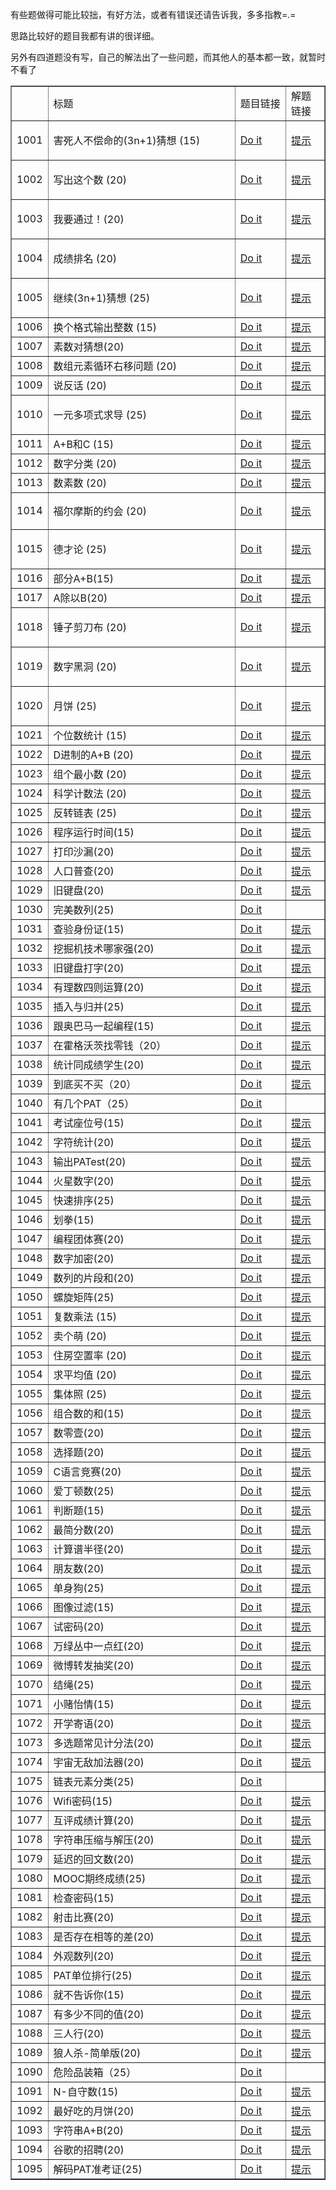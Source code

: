 <article class="baidu_pl">
        <!--python安装手册开始-->
                <!--python安装手册结束-->
                <!--####专栏广告位图文切换开始-->
                                    <!--####专栏广告位图文切换结束-->
         <div id="article_content" class="article_content clearfix">
            <link rel="stylesheet" href="https://csdnimg.cn/release/phoenix/template/css/ck_htmledit_views-833878f763.css">
                                        <link rel="stylesheet" href="https://csdnimg.cn/release/phoenix/template/css/ck_htmledit_views-833878f763.css">
                <div class="htmledit_views" id="content_views">
                                            <p>有些题做得可能比较拙，有好方法，或者有错误还请告诉我，多多指教=.=</p>

<p>思路比较好的题目我都有讲的很详细。</p>

<p>另外有四道题没有写，自己的解法出了一些问题，而其他人的基本都一致，就暂时不看了</p>

<div class="table-box"><table align="center" border="1" cellpadding="1" cellspacing="1"><tbody><tr><td>&nbsp;</td>
			<td style="width:537px;">标题</td>
			<td style="width:120px;">题目链接</td>
			<td style="width:82px;">解题链接</td>
		</tr><tr><td>1001</td>
			<td style="width:537px;">
			<p>害死人不偿命的(3n+1)猜想 (15)</p>
			</td>
			<td style="width:120px;"><a href="https://pintia.cn/problem-sets/994805260223102976/problems/994805325918486528" rel="nofollow">Do it</a></td>
			<td style="width:82px;"><a href="https://blog.csdn.net/qq_40946921/article/details/81320615">提示</a></td>
		</tr><tr><td>1002</td>
			<td style="width:537px;">
			<p>写出这个数 (20)</p>
			</td>
			<td style="width:120px;">
			<p><a href="https://pintia.cn/problem-sets/994805260223102976/problems/994805324509200384" rel="nofollow">Do it</a></p>
			</td>
			<td style="width:82px;"><a href="https://blog.csdn.net/qq_40946921/article/details/81320663">提示</a></td>
		</tr><tr><td>1003</td>
			<td style="width:537px;">
			<p>我要通过！(20)</p>
			</td>
			<td style="width:120px;">
			<p><a href="https://pintia.cn/problem-sets/994805260223102976/problems/994805323154440192" rel="nofollow">Do it</a></p>
			</td>
			<td style="width:82px;"><a href="https://blog.csdn.net/qq_40946921/article/details/81279599">提示</a></td>
		</tr><tr><td>1004</td>
			<td style="width:537px;">
			<p>成绩排名 (20)</p>
			</td>
			<td style="width:120px;"><a href="https://pintia.cn/problem-sets/994805260223102976/problems/994805321640296448" rel="nofollow">Do it</a></td>
			<td style="width:82px;"><a href="https://blog.csdn.net/qq_40946921/article/details/81320707">提示</a></td>
		</tr><tr><td>1005</td>
			<td style="width:537px;">
			<p>继续(3n+1)猜想 (25)</p>
			</td>
			<td style="width:120px;"><a href="https://pintia.cn/problem-sets/994805260223102976/problems/994805320306507776" rel="nofollow">Do it</a></td>
			<td style="width:82px;"><a href="https://blog.csdn.net/qq_40946921/article/details/81320829">提示</a></td>
		</tr><tr><td>1006</td>
			<td style="width:537px;">换个格式输出整数 (15)</td>
			<td style="width:120px;"><a href="https://pintia.cn/problem-sets/994805260223102976/problems/994805318855278592" rel="nofollow">Do it</a></td>
			<td style="width:82px;"><a href="https://blog.csdn.net/qq_40946921/article/details/81328721">提示</a></td>
		</tr><tr><td>1007</td>
			<td style="width:537px;">素数对猜想(20)</td>
			<td style="width:120px;"><a href="https://pintia.cn/problem-sets/994805260223102976/problems/994805317546655744" rel="nofollow">Do it</a></td>
			<td style="width:82px;"><a href="https://blog.csdn.net/qq_40946921/article/details/81328741">提示</a></td>
		</tr><tr><td>1008</td>
			<td style="width:537px;">数组元素循环右移问题 (20)</td>
			<td style="width:120px;"><a href="https://pintia.cn/problem-sets/994805260223102976/problems/994805316250615808" rel="nofollow">Do it</a></td>
			<td style="width:82px;"><a href="https://blog.csdn.net/qq_40946921/article/details/81328746">提示</a></td>
		</tr><tr><td>1009</td>
			<td style="width:537px;">说反话 (20)</td>
			<td style="width:120px;"><a href="https://pintia.cn/problem-sets/994805260223102976/problems/994805314941992960" rel="nofollow">Do it</a></td>
			<td style="width:82px;"><a href="https://blog.csdn.net/qq_40946921/article/details/81328782">提示</a></td>
		</tr><tr><td>1010</td>
			<td style="width:537px;">
			<p>一元多项式求导 (25)</p>
			</td>
			<td style="width:120px;"><a href="https://pintia.cn/problem-sets/994805260223102976/problems/994805313708867584" rel="nofollow">Do it</a></td>
			<td style="width:82px;"><a href="https://blog.csdn.net/qq_40946921/article/details/81195245">提示</a></td>
		</tr><tr><td>1011</td>
			<td style="width:537px;">A+B和C (15)</td>
			<td style="width:120px;"><a href="https://pintia.cn/problem-sets/994805260223102976/problems/994805312417021952" rel="nofollow">Do it</a></td>
			<td style="width:82px;"><a href="https://blog.csdn.net/qq_40946921/article/details/81328812">提示</a></td>
		</tr><tr><td>1012</td>
			<td style="width:537px;">数字分类 (20)</td>
			<td style="width:120px;"><a href="https://pintia.cn/problem-sets/994805260223102976/problems/994805311146147840" rel="nofollow">Do it</a></td>
			<td style="width:82px;"><a href="https://blog.csdn.net/qq_40946921/article/details/81335393">提示</a></td>
		</tr><tr><td>1013</td>
			<td style="width:537px;">数素数 (20)</td>
			<td style="width:120px;"><a href="https://pintia.cn/problem-sets/994805260223102976/problems/994805309963354112" rel="nofollow">Do it</a></td>
			<td style="width:82px;"><a href="https://blog.csdn.net/qq_40946921/article/details/81328822">提示</a></td>
		</tr><tr><td>1014</td>
			<td style="width:537px;">福尔摩斯的约会 (20)</td>
			<td style="width:120px;">
			<p><a href="https://pintia.cn/problem-sets/994805260223102976/problems/994805308755394560" rel="nofollow">Do it</a></p>
			</td>
			<td style="width:82px;"><a href="https://blog.csdn.net/qq_40946921/article/details/81335716">提示</a></td>
		</tr><tr><td>1015</td>
			<td style="width:537px;">
			<p>德才论 (25)</p>
			</td>
			<td style="width:120px;"><a href="https://pintia.cn/problem-sets/994805260223102976/problems/994805307551629312" rel="nofollow">Do it</a></td>
			<td style="width:82px;"><a href="https://blog.csdn.net/qq_40946921/article/details/81216885">提示</a></td>
		</tr><tr><td>1016</td>
			<td style="width:537px;">部分A+B(15)</td>
			<td style="width:120px;"><a href="https://pintia.cn/problem-sets/994805260223102976/problems/994805306310115328" rel="nofollow">Do it</a></td>
			<td style="width:82px;"><a href="https://blog.csdn.net/qq_40946921/article/details/81328845">提示</a></td>
		</tr><tr><td>1017</td>
			<td style="width:537px;">A除以B(20)</td>
			<td style="width:120px;"><a href="https://pintia.cn/problem-sets/994805260223102976/problems/994805306310115328" rel="nofollow">Do it</a></td>
			<td style="width:82px;"><a href="https://blog.csdn.net/qq_40946921/article/details/81328864">提示</a></td>
		</tr><tr><td>1018</td>
			<td style="width:537px;">
			<p>锤子剪刀布 (20)</p>
			</td>
			<td style="width:120px;"><a href="https://pintia.cn/problem-sets/994805260223102976/problems/994805304020025344" rel="nofollow">Do it</a></td>
			<td style="width:82px;"><a href="https://blog.csdn.net/qq_40946921/article/details/81120810">提示</a></td>
		</tr><tr><td>1019</td>
			<td style="width:537px;">
			<p>数字黑洞 (20)</p>
			</td>
			<td style="width:120px;"><a href="https://pintia.cn/problem-sets/994805260223102976/problems/994805302786899968" rel="nofollow">Do it</a></td>
			<td style="width:82px;"><a href="https://blog.csdn.net/qq_40946921/article/details/81121123">提示</a></td>
		</tr><tr><td>1020</td>
			<td style="width:537px;">
			<p>月饼 (25)</p>
			</td>
			<td style="width:120px;"><a href="https://pintia.cn/problem-sets/994805260223102976/problems/994805301562163200" rel="nofollow">Do it</a></td>
			<td style="width:82px;"><a href="https://blog.csdn.net/qq_40946921/article/details/81195784">提示</a></td>
		</tr><tr><td>1021</td>
			<td style="width:537px;">个位数统计 (15)</td>
			<td style="width:120px;"><a href="https://pintia.cn/problem-sets/994805260223102976/problems/994805300404535296" rel="nofollow">Do it</a></td>
			<td style="width:82px;"><a href="https://blog.csdn.net/qq_40946921/article/details/81368794">提示</a></td>
		</tr><tr><td>1022</td>
			<td style="width:537px;">D进制的A+B (20)</td>
			<td style="width:120px;"><a href="https://pintia.cn/problem-sets/994805260223102976/problems/994805299301433344" rel="nofollow">Do it</a></td>
			<td style="width:82px;"><a href="https://blog.csdn.net/qq_40946921/article/details/81121334">提示</a></td>
		</tr><tr><td>1023</td>
			<td style="width:537px;">组个最小数 (20)</td>
			<td style="width:120px;"><a href="https://pintia.cn/problem-sets/994805260223102976/problems/994805298269634560" rel="nofollow">Do it</a></td>
			<td style="width:82px;"><a href="https://blog.csdn.net/qq_40946921/article/details/81121660">提示</a></td>
		</tr><tr><td>1024</td>
			<td style="width:537px;">科学计数法 (20)</td>
			<td style="width:120px;"><a href="https://pintia.cn/problem-sets/994805260223102976/problems/994805297229447168" rel="nofollow">Do it</a></td>
			<td style="width:82px;"><a href="https://blog.csdn.net/qq_40946921/article/details/81123509">提示</a></td>
		</tr><tr><td>1025</td>
			<td style="width:537px;">反转链表 (25)</td>
			<td style="width:120px;"><a href="https://pintia.cn/problem-sets/994805260223102976/problems/994805296180871168" rel="nofollow">Do it</a></td>
			<td style="width:82px;"><a href="https://blog.csdn.net/qq_40946921/article/details/81369679">提示</a></td>
		</tr><tr><td>1026</td>
			<td style="width:537px;">程序运行时间(15)</td>
			<td style="width:120px;"><a href="https://pintia.cn/problem-sets/994805260223102976/problems/994805295203598336" rel="nofollow">Do it</a></td>
			<td style="width:82px;"><a href="https://blog.csdn.net/qq_40946921/article/details/81383358">提示</a></td>
		</tr><tr><td>1027</td>
			<td style="width:537px;">打印沙漏(20)</td>
			<td style="width:120px;"><a href="https://pintia.cn/problem-sets/994805260223102976/problems/994805294251491328" rel="nofollow">Do it</a></td>
			<td style="width:82px;"><a href="https://blog.csdn.net/qq_40946921/article/details/81383658">提示</a></td>
		</tr><tr><td>1028</td>
			<td style="width:537px;">人口普查(20)</td>
			<td style="width:120px;"><a href="https://pintia.cn/problem-sets/994805260223102976/problems/994805293282607104" rel="nofollow">Do it</a></td>
			<td style="width:82px;"><a href="https://blog.csdn.net/qq_40946921/article/details/81385225">提示</a></td>
		</tr><tr><td>1029</td>
			<td style="width:537px;">旧键盘(20)</td>
			<td style="width:120px;"><a href="https://pintia.cn/problem-sets/994805260223102976/problems/994805292322111488" rel="nofollow">Do it</a></td>
			<td style="width:82px;"><a href="https://blog.csdn.net/qq_40946921/article/details/81385307">提示</a></td>
		</tr><tr><td>1030</td>
			<td style="width:537px;">完美数列(25)</td>
			<td style="width:120px;"><a href="https://pintia.cn/problem-sets/994805260223102976/problems/994805291311284224" rel="nofollow">Do it</a></td>
			<td style="width:82px;">&nbsp;</td>
		</tr><tr><td>1031</td>
			<td style="width:537px;">查验身份证(15)</td>
			<td style="width:120px;"><a href="https://pintia.cn/problem-sets/994805260223102976/problems/994805290334011392" rel="nofollow">Do it</a></td>
			<td style="width:82px;"><a href="https://blog.csdn.net/qq_40946921/article/details/81506289">提示</a></td>
		</tr><tr><td>1032</td>
			<td style="width:537px;">挖掘机技术哪家强(20)</td>
			<td style="width:120px;"><a href="https://pintia.cn/problem-sets/994805260223102976/problems/994805289432236032" rel="nofollow">Do it</a></td>
			<td style="width:82px;"><a href="https://blog.csdn.net/qq_40946921/article/details/81130392">提示</a></td>
		</tr><tr><td>1033</td>
			<td style="width:537px;">旧键盘打字(20)</td>
			<td style="width:120px;"><a href="https://pintia.cn/problem-sets/994805260223102976/problems/994805288530460672" rel="nofollow">Do it</a></td>
			<td style="width:82px;"><a href="https://blog.csdn.net/qq_40946921/article/details/81130230">提示</a></td>
		</tr><tr><td>1034</td>
			<td style="width:537px;">有理数四则运算(20)</td>
			<td style="width:120px;"><a href="https://pintia.cn/problem-sets/994805260223102976/problems/994805287624491008" rel="nofollow">Do it</a></td>
			<td style="width:82px;"><a href="https://blog.csdn.net/qq_40946921/article/details/81282721">提示</a></td>
		</tr><tr><td>1035</td>
			<td style="width:537px;">插入与归并(25)</td>
			<td style="width:120px;"><a href="https://pintia.cn/problem-sets/994805260223102976/problems/994805286714327040" rel="nofollow">Do it</a></td>
			<td style="width:82px;"><a href="https://blog.csdn.net/qq_40946921/article/details/81293371">提示</a></td>
		</tr><tr><td>1036</td>
			<td style="width:537px;">跟奥巴马一起编程(15)</td>
			<td style="width:120px;"><a href="https://pintia.cn/problem-sets/994805260223102976/problems/994805285812551680" rel="nofollow">Do it</a></td>
			<td style="width:82px;"><a href="https://blog.csdn.net/qq_40946921/article/details/81407974">提示</a></td>
		</tr><tr><td>1037</td>
			<td style="width:537px;">在霍格沃茨找零钱（20）</td>
			<td style="width:120px;"><a href="https://pintia.cn/problem-sets/994805260223102976/problems/994805284923359232" rel="nofollow">Do it</a></td>
			<td style="width:82px;"><a href="https://blog.csdn.net/qq_40946921/article/details/81408045">提示</a></td>
		</tr><tr><td>1038</td>
			<td style="width:537px;">统计同成绩学生(20)</td>
			<td style="width:120px;"><a href="https://pintia.cn/problem-sets/994805260223102976/problems/994805284092887040" rel="nofollow">Do it</a></td>
			<td style="width:82px;"><a href="https://blog.csdn.net/qq_40946921/article/details/81408067">提示</a></td>
		</tr><tr><td>1039</td>
			<td style="width:537px;">到底买不买（20）</td>
			<td style="width:120px;"><a href="https://pintia.cn/problem-sets/994805260223102976/problems/994805283241443328" rel="nofollow">Do it</a></td>
			<td style="width:82px;"><a href="https://blog.csdn.net/qq_40946921/article/details/81141168">提示</a></td>
		</tr><tr><td>1040</td>
			<td style="width:537px;">有几个PAT（25）</td>
			<td style="width:120px;"><a href="https://pintia.cn/problem-sets/994805260223102976/problems/994805282389999616" rel="nofollow">Do it</a></td>
			<td style="width:82px;">&nbsp;</td>
		</tr><tr><td>1041</td>
			<td style="width:537px;">考试座位号(15)</td>
			<td style="width:120px;"><a href="" rel="nofollow">Do it</a></td>
			<td style="width:82px;"><a href="https://blog.csdn.net/qq_40946921/article/details/81450800">提示</a></td>
		</tr><tr><td>1042</td>
			<td style="width:537px;">字符统计(20)</td>
			<td style="width:120px;"><a href="https://pintia.cn/problem-sets/994805260223102976/problems/994805280817135616" rel="nofollow">Do it</a></td>
			<td style="width:82px;"><a href="https://blog.csdn.net/qq_40946921/article/details/81141276">提示</a></td>
		</tr><tr><td>1043</td>
			<td style="width:537px;">输出PATest(20)</td>
			<td style="width:120px;"><a href="https://pintia.cn/problem-sets/994805260223102976/problems/994805280074743808" rel="nofollow">Do it</a></td>
			<td style="width:82px;"><a href="https://blog.csdn.net/qq_40946921/article/details/81143597">提示</a></td>
		</tr><tr><td>1044</td>
			<td style="width:537px;">火星数字(20)</td>
			<td style="width:120px;"><a href="https://pintia.cn/problem-sets/994805260223102976/problems/994805279328157696" rel="nofollow">Do it</a></td>
			<td style="width:82px;"><a href="https://blog.csdn.net/qq_40946921/article/details/81144280">提示</a></td>
		</tr><tr><td>1045</td>
			<td style="width:537px;">快速排序(25)</td>
			<td style="width:120px;"><a href="https://pintia.cn/problem-sets/994805260223102976/problems/994805278589960192" rel="nofollow">Do it</a></td>
			<td style="width:82px;"><a href="https://blog.csdn.net/qq_40946921/article/details/81318976">提示</a></td>
		</tr><tr><td>1046</td>
			<td style="width:537px;">划拳(15)</td>
			<td style="width:120px;"><a href="https://pintia.cn/problem-sets/994805260223102976/problems/994805277847568384" rel="nofollow">Do it</a></td>
			<td style="width:82px;"><a href="https://blog.csdn.net/qq_40946921/article/details/81408101">提示</a></td>
		</tr><tr><td>1047</td>
			<td style="width:537px;">编程团体赛(20)</td>
			<td style="width:120px;"><a href="https://pintia.cn/problem-sets/994805260223102976/problems/994805277163896832" rel="nofollow">Do it</a></td>
			<td style="width:82px;"><a href="https://blog.csdn.net/qq_40946921/article/details/81144615">提示</a></td>
		</tr><tr><td>1048</td>
			<td style="width:537px;">数字加密(20)</td>
			<td style="width:120px;"><a href="https://pintia.cn/problem-sets/994805260223102976/problems/994805276438282240" rel="nofollow">Do it</a></td>
			<td style="width:82px;"><a href="https://blog.csdn.net/qq_40946921/article/details/81145107">提示</a></td>
		</tr><tr><td>1049</td>
			<td style="width:537px;">数列的片段和(20)</td>
			<td style="width:120px;"><a href="https://pintia.cn/problem-sets/994805260223102976/problems/994805275792359424" rel="nofollow">Do it</a></td>
			<td style="width:82px;"><a href="https://blog.csdn.net/qq_40946921/article/details/81408127">提示</a></td>
		</tr><tr><td>1050</td>
			<td style="width:537px;">螺旋矩阵(25)</td>
			<td style="width:120px;"><a href="https://pintia.cn/problem-sets/994805260223102976/problems/994805275146436608" rel="nofollow">Do it</a></td>
			<td style="width:82px;"><a href="https://blog.csdn.net/qq_40946921/article/details/81318264">提示</a></td>
		</tr><tr><td>1051</td>
			<td style="width:537px;">复数乘法 (15)</td>
			<td style="width:120px;"><a href="https://pintia.cn/problem-sets/994805260223102976/problems/994805274496319488" rel="nofollow">Do it</a></td>
			<td style="width:82px;"><a href="https://blog.csdn.net/qq_40946921/article/details/81408768">提示</a></td>
		</tr><tr><td>1052</td>
			<td style="width:537px;">卖个萌 (20)</td>
			<td style="width:120px;"><a href="https://pintia.cn/problem-sets/994805260223102976/problems/994805273883951104" rel="nofollow">Do it</a></td>
			<td style="width:82px;"><a href="https://blog.csdn.net/qq_40946921/article/details/81147538">提示</a></td>
		</tr><tr><td>1053</td>
			<td style="width:537px;">住房空置率 (20)</td>
			<td style="width:120px;"><a href="https://pintia.cn/problem-sets/994805260223102976/problems/994805273284165632" rel="nofollow">Do it</a></td>
			<td style="width:82px;"><a href="https://blog.csdn.net/qq_40946921/article/details/81147829">提示</a></td>
		</tr><tr><td>1054</td>
			<td style="width:537px;">求平均值 (20)</td>
			<td style="width:120px;"><a href="https://pintia.cn/problem-sets/994805260223102976/problems/994805272659214336" rel="nofollow">Do it</a></td>
			<td style="width:82px;"><a href="https://blog.csdn.net/qq_40946921/article/details/81148367">提示</a></td>
		</tr><tr><td>1055</td>
			<td style="width:537px;">集体照 (25)</td>
			<td style="width:120px;"><a href="https://pintia.cn/problem-sets/994805260223102976/problems/994805272021680128" rel="nofollow">Do it</a></td>
			<td style="width:82px;"><a href="https://blog.csdn.net/qq_40946921/article/details/81218286">提示</a></td>
		</tr><tr><td>1056</td>
			<td style="width:537px;">组合数的和(15)</td>
			<td style="width:120px;"><a href="https://pintia.cn/problem-sets/994805260223102976/problems/994805271455449088" rel="nofollow">Do it</a></td>
			<td style="width:82px;"><a href="https://blog.csdn.net/qq_40946921/article/details/81408854">提示</a></td>
		</tr><tr><td>1057</td>
			<td style="width:537px;">数零壹(20)</td>
			<td style="width:120px;"><a href="https://pintia.cn/problem-sets/994805260223102976/problems/994805270914383872" rel="nofollow">Do it</a></td>
			<td style="width:82px;"><a href="https://blog.csdn.net/qq_40946921/article/details/81148640">提示</a></td>
		</tr><tr><td>1058</td>
			<td style="width:537px;">选择题(20)</td>
			<td style="width:120px;"><a href="https://pintia.cn/problem-sets/994805260223102976/problems/994805270356541440" rel="nofollow">Do it</a></td>
			<td style="width:82px;"><a href="https://blog.csdn.net/qq_40946921/article/details/81151622">提示</a></td>
		</tr><tr><td>1059</td>
			<td style="width:537px;">C语言竞赛(20)</td>
			<td style="width:120px;"><a href="https://pintia.cn/problem-sets/994805260223102976/problems/994805269828059136" rel="nofollow">Do it</a></td>
			<td style="width:82px;"><a href="https://blog.csdn.net/qq_40946921/article/details/81153285">提示</a></td>
		</tr><tr><td>1060</td>
			<td style="width:537px;">爱丁顿数(25)</td>
			<td style="width:120px;"><a href="https://pintia.cn/problem-sets/994805260223102976/problems/994805269312159744" rel="nofollow">Do it</a></td>
			<td style="width:82px;"><a href="https://blog.csdn.net/qq_40946921/article/details/81301508">提示</a></td>
		</tr><tr><td>1061</td>
			<td style="width:537px;">判断题(15)</td>
			<td style="width:120px;"><a href="https://pintia.cn/problem-sets/994805260223102976/problems/994805268817231872" rel="nofollow">Do it</a></td>
			<td style="width:82px;"><a href="https://blog.csdn.net/qq_40946921/article/details/81408906">提示</a></td>
		</tr><tr><td>1062</td>
			<td style="width:537px;">最简分数(20)</td>
			<td style="width:120px;"><a href="https://pintia.cn/problem-sets/994805260223102976/problems/994805268334886912" rel="nofollow">Do it</a></td>
			<td style="width:82px;"><a href="https://blog.csdn.net/qq_40946921/article/details/81157184">提示</a></td>
		</tr><tr><td>1063</td>
			<td style="width:537px;">计算谱半径(20)</td>
			<td style="width:120px;"><a href="https://pintia.cn/problem-sets/994805260223102976/problems/994805267860930560" rel="nofollow">Do it</a></td>
			<td style="width:82px;"><a href="https://blog.csdn.net/qq_40946921/article/details/81506064">提示</a></td>
		</tr><tr><td>1064</td>
			<td style="width:537px;">朋友数(20)</td>
			<td style="width:120px;"><a href="https://pintia.cn/problem-sets/994805260223102976/problems/994805267416334336" rel="nofollow">Do it</a></td>
			<td style="width:82px;"><a href="https://blog.csdn.net/qq_40946921/article/details/81157774">提示</a></td>
		</tr><tr><td>1065</td>
			<td style="width:537px;">单身狗(25)</td>
			<td style="width:120px;"><a href="https://pintia.cn/problem-sets/994805260223102976/problems/994805266942377984" rel="nofollow">Do it</a></td>
			<td style="width:82px;"><a href="https://blog.csdn.net/qq_40946921/article/details/81295801">提示</a></td>
		</tr><tr><td>1066</td>
			<td style="width:537px;">图像过滤(15)</td>
			<td style="width:120px;"><a href="https://pintia.cn/problem-sets/994805260223102976/problems/994805266514558976" rel="nofollow">Do it</a></td>
			<td style="width:82px;"><a href="https://blog.csdn.net/qq_40946921/article/details/81408942">提示</a></td>
		</tr><tr><td>1067</td>
			<td style="width:537px;">试密码(20)</td>
			<td style="width:120px;"><a href="https://pintia.cn/problem-sets/994805260223102976/problems/994805266007048192" rel="nofollow">Do it</a></td>
			<td style="width:82px;"><a href="https://blog.csdn.net/qq_40946921/article/details/81408968">提示</a></td>
		</tr><tr><td>1068</td>
			<td style="width:537px;">万绿丛中一点红(20)</td>
			<td style="width:120px;"><a href="https://pintia.cn/problem-sets/994805260223102976/problems/994805265579229184" rel="nofollow">Do it</a></td>
			<td style="width:82px;"><a href="https://blog.csdn.net/qq_40946921/article/details/81505180">提示</a></td>
		</tr><tr><td>1069</td>
			<td style="width:537px;">微博转发抽奖(20)</td>
			<td style="width:120px;"><a href="https://pintia.cn/problem-sets/994805260223102976/problems/994805265159798784" rel="nofollow">Do it</a></td>
			<td style="width:82px;"><a href="https://blog.csdn.net/qq_40946921/article/details/81161844">提示</a></td>
		</tr><tr><td>1070</td>
			<td style="width:537px;">结绳(25)</td>
			<td style="width:120px;"><a href="https://pintia.cn/problem-sets/994805260223102976/problems/994805264706813952" rel="nofollow">Do it</a></td>
			<td style="width:82px;"><a href="https://blog.csdn.net/qq_40946921/article/details/81217787">提示</a></td>
		</tr><tr><td>1071</td>
			<td style="width:537px;">小赌怡情(15)</td>
			<td style="width:120px;"><a href="https://pintia.cn/problem-sets/994805260223102976/problems/994805264706813952" rel="nofollow">Do it</a></td>
			<td style="width:82px;"><a href="https://blog.csdn.net/qq_40946921/article/details/81506051">提示</a></td>
		</tr><tr><td>1072</td>
			<td style="width:537px;">开学寄语(20)</td>
			<td style="width:120px;"><a href="https://pintia.cn/problem-sets/994805260223102976/problems/994805263964422144" rel="nofollow">Do it</a></td>
			<td style="width:82px;"><a href="https://blog.csdn.net/qq_40946921/article/details/81165387">提示</a></td>
		</tr><tr><td>1073</td>
			<td style="width:537px;">多选题常见计分法(20)</td>
			<td style="width:120px;"><a href="https://pintia.cn/problem-sets/994805260223102976/problems/994805263624683520" rel="nofollow">Do it</a></td>
			<td style="width:82px;"><a href="https://blog.csdn.net/qq_40946921/article/details/81166375">提示</a></td>
		</tr><tr><td>1074</td>
			<td style="width:537px;">宇宙无敌加法器(20)</td>
			<td style="width:120px;"><a href="https://pintia.cn/problem-sets/994805260223102976/problems/994805263297527808" rel="nofollow">Do it</a></td>
			<td style="width:82px;"><a href="https://blog.csdn.net/qq_40946921/article/details/81283760">提示</a></td>
		</tr><tr><td>1075</td>
			<td style="width:537px;">链表元素分类(25)</td>
			<td style="width:120px;"><a href="https://pintia.cn/problem-sets/994805260223102976/problems/994805262953594880" rel="nofollow">Do it</a></td>
			<td style="width:82px;">&nbsp;</td>
		</tr><tr><td>1076</td>
			<td style="width:537px;">Wifi密码(15)</td>
			<td style="width:120px;"><a href="https://pintia.cn/problem-sets/994805260223102976/problems/994805262622244864" rel="nofollow">Do it</a></td>
			<td style="width:82px;"><a href="https://blog.csdn.net/qq_40946921/article/details/81429856">提示</a></td>
		</tr><tr><td>1077</td>
			<td style="width:537px;">互评成绩计算(20)</td>
			<td style="width:120px;"><a href="https://pintia.cn/problem-sets/994805260223102976/problems/994805262303477760" rel="nofollow">Do it</a></td>
			<td style="width:82px;"><a href="https://blog.csdn.net/qq_40946921/article/details/81167012">提示</a></td>
		</tr><tr><td>1078</td>
			<td style="width:537px;">字符串压缩与解压(20)</td>
			<td style="width:120px;"><a href="https://pintia.cn/problem-sets/994805260223102976/problems/994805262018265088" rel="nofollow">Do it</a></td>
			<td style="width:82px;"><a href="https://blog.csdn.net/qq_40946921/article/details/81168111">提示</a></td>
		</tr><tr><td>1079</td>
			<td style="width:537px;">延迟的回文数(20)</td>
			<td style="width:120px;"><a href="https://pintia.cn/problem-sets/994805260223102976/problems/994805261754023936" rel="nofollow">Do it</a></td>
			<td style="width:82px;"><a href="https://blog.csdn.net/qq_40946921/article/details/81171829">提示</a></td>
		</tr><tr><td>1080</td>
			<td style="width:537px;">MOOC期终成绩(25)</td>
			<td style="width:120px;"><a href="https://pintia.cn/problem-sets/994805260223102976/problems/994805261493977088" rel="nofollow">Do it</a></td>
			<td style="width:82px;"><a href="https://blog.csdn.net/qq_40946921/article/details/81301186">提示</a></td>
		</tr><tr><td>1081</td>
			<td style="width:537px;">检查密码(15)</td>
			<td style="width:120px;"><a href="https://pintia.cn/problem-sets/994805260223102976/problems/994805261217153024" rel="nofollow">Do it</a></td>
			<td style="width:82px;"><a href="https://blog.csdn.net/qq_40946921/article/details/81429765">提示</a></td>
		</tr><tr><td>1082</td>
			<td style="width:537px;">射击比赛(20)</td>
			<td style="width:120px;"><a href="https://pintia.cn/problem-sets/994805260223102976/problems/994805260990660608" rel="nofollow">Do it</a></td>
			<td style="width:82px;"><a href="https://blog.csdn.net/qq_40946921/article/details/81177798">提示</a></td>
		</tr><tr><td>1083</td>
			<td style="width:537px;">是否存在相等的差(20)</td>
			<td style="width:120px;"><a href="https://pintia.cn/problem-sets/994805260223102976/problems/994805260780945408" rel="nofollow">Do it</a></td>
			<td style="width:82px;"><a href="https://blog.csdn.net/qq_40946921/article/details/81177974">提示</a></td>
		</tr><tr><td>1084</td>
			<td style="width:537px;">外观数列(20)</td>
			<td style="width:120px;"><a href="https://pintia.cn/problem-sets/994805260223102976/problems/994805260583813120" rel="nofollow">Do it</a></td>
			<td style="width:82px;"><a href="https://blog.csdn.net/qq_40946921/article/details/81178208">提示</a></td>
		</tr><tr><td>1085</td>
			<td style="width:537px;">PAT单位排行(25)</td>
			<td style="width:120px;"><a href="https://pintia.cn/problem-sets/994805260223102976/problems/994805260353126400" rel="nofollow">Do it</a></td>
			<td style="width:82px;"><a href="https://blog.csdn.net/qq_40946921/article/details/81302463">提示</a></td>
		</tr><tr><td>1086</td>
			<td style="width:537px;">就不告诉你(15)</td>
			<td style="width:120px;"><a href="https://pintia.cn/problem-sets/994805260223102976/problems/1038429065476579328" rel="nofollow">Do it</a></td>
			<td style="width:82px;"><a href="https://blog.csdn.net/qq_40946921/article/details/82625975">提示</a></td>
		</tr><tr><td>1087</td>
			<td style="width:537px;">有多少不同的值(20)</td>
			<td style="width:120px;"><a href="https://pintia.cn/problem-sets/994805260223102976/problems/1038429191091781632" rel="nofollow">Do it</a></td>
			<td style="width:82px;"><a href="https://blog.csdn.net/qq_40946921/article/details/82658250">提示</a></td>
		</tr><tr><td>1088</td>
			<td style="width:537px;">三人行(20)</td>
			<td style="width:120px;"><a href="https://pintia.cn/problem-sets/994805260223102976/problems/1038429286185074688" rel="nofollow">Do it</a></td>
			<td style="width:82px;"><a href="https://blog.csdn.net/qq_40946921/article/details/82658295">提示</a></td>
		</tr><tr><td>1089</td>
			<td style="width:537px;">狼人杀-简单版(20)</td>
			<td style="width:120px;"><a href="https://pintia.cn/problem-sets/994805260223102976/problems/1038429385296453632" rel="nofollow">Do it</a></td>
			<td style="width:82px;"><a href="https://blog.csdn.net/qq_40946921/article/details/82658773">提示</a></td>
		</tr><tr><td>1090</td>
			<td style="width:537px;">危险品装箱（25）</td>
			<td style="width:120px;"><a href="https://pintia.cn/problem-sets/994805260223102976/problems/1038429484026175488" rel="nofollow">Do it</a></td>
			<td style="width:82px;">&nbsp;</td>
		</tr><tr><td>1091</td>
			<td style="width:537px;">N-自守数(15)</td>
			<td style="width:120px;"><a href="https://pintia.cn/problem-sets/994805260223102976/problems/1071785664454127616" rel="nofollow">Do it</a></td>
			<td style="width:82px;"><a href="https://blog.csdn.net/qq_40946921/article/details/84952909">提示</a></td>
		</tr><tr><td>1092</td>
			<td style="width:537px;">最好吃的月饼(20)</td>
			<td style="width:120px;"><a href="https://pintia.cn/problem-sets/994805260223102976/problems/1071785779399028736" rel="nofollow">Do it</a></td>
			<td style="width:82px;"><a href="https://blog.csdn.net/qq_40946921/article/details/84952993">提示</a></td>
		</tr><tr><td>1093</td>
			<td style="width:537px;">字符串A+B(20)</td>
			<td style="width:120px;"><a href="https://pintia.cn/problem-sets/994805260223102976/problems/1071785884776722432" rel="nofollow">Do it</a></td>
			<td style="width:82px;"><a href="https://blog.csdn.net/qq_40946921/article/details/84953266">提示</a></td>
		</tr><tr><td>1094</td>
			<td style="width:537px;">谷歌的招聘(20)</td>
			<td style="width:120px;"><a href="https://pintia.cn/problem-sets/994805260223102976/problems/1071785997033074688" rel="nofollow">Do it</a></td>
			<td style="width:82px;"><a href="https://blog.csdn.net/qq_40946921/article/details/84953407">提示</a></td>
		</tr><tr><td>1095</td>
			<td style="width:537px;">解码PAT准考证(25)</td>
			<td style="width:120px;"><a href="https://pintia.cn/problem-sets/994805260223102976/problems/1071786104348536832" rel="nofollow">Do it</a></td>
			<td style="width:82px;"><a href="https://blog.csdn.net/qq_40946921/article/details/84954101">提示</a></td>
		</tr></tbody></table></div><p>&nbsp;</p>

<p>&nbsp;</p>                                    </div>
                                                <div class="more-toolbox">
                <div class="left-toolbox">
                    <ul class="toolbox-list">


